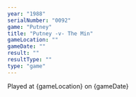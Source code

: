```yaml
---
year: "1988"
serialNumber: "0092" 
game: "Putney"
title: "Putney -v- The Min"
gameLocation: ""
gameDate: ""
result: ""
resultType: ""
type: "game"
---
```


Played at {gameLocation} on {gameDate} 